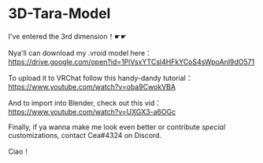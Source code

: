 # 3D-Tara-Model
I've entered the 3rd dimension！☛☛

Nya'll can download my .vroid model here： 
https://drive.google.com/open?id=1PiVsxYTCsl4HFkYCoS4sWpoAnl9dO571

To upload it to VRChat follow this handy-dandy tutorial：
https://www.youtube.com/watch?v=oba9CwokVBA

And to import into Blender, check out this vid：
https://www.youtube.com/watch?v=UXGX3-a6OGc

Finally, if ya wanna make me look even better or contribute _special_ customizations, contact Cea#4324 on Discord.

Ciao！
